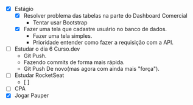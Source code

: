 - [x] Estágio
	- [x] Resolver problema das tabelas na parte do Dashboard Comercial
		-  Tentar usar Bootstrap
	- [x] Fazer uma tela que cadastre usuário no banco de dados.
		- Fazer uma tela simples.
		-  Prioridade entender como fazer a requisição com a API.
- [ ] Estudar o dia 6 Curso.dev
	- Git Push.
	- Fazendo commits de forma mais rápida.
	- Git Push De novo(mas agora com ainda mais "força").
- [ ] Estudar RocketSeat
	- [ ] 
- [ ] CPA
- [x] Jogar Pauper

